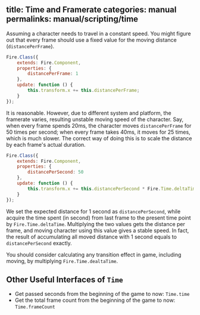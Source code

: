 title: Time and Framerate
categories: manual
permalinks: manual/scripting/time
---

Assuming a character needs to travel in a constant speed. You might figure out that every frame should use a fixed value for the moving distance (`distancePerFrame`).

```js
Fire.Class({
    extends: Fire.Component,
    properties: {
        distancePerFrame: 1
    },
    update: function () {
        this.transform.x += this.distancePerFrame;
    }
});
```

It is reasonable. However, due to different system and platform, the framerate varies, resulting unstable moving speed of the character. Say, when every frame spends 20ms, the character moves `distancePerFrame` for 50 times per second; when every frame takes 40ms, it moves for 25 times, which is much slower. The correct way of doing this is to scale the distance by each frame's actual duration.

```js
Fire.Class({
    extends: Fire.Component,
    properties: {
        distancePerSecond: 50
    },
    update: function () {
        this.transform.x += this.distancePerSecond * Fire.Time.deltaTime;
    }
});
```

We set the expected distance for 1 second as `distancePerSecond`, while acquire the time spent (in second) from last frame to the present time point by `Fire.Time.deltaTime`. Multiplying the two values gets the distance per frame, and moving character using this value gives a stable speed. In fact, the result of accumulating all moved distance with 1 second equals to `distancePerSecond` exactly.

You should consider calculating any transition effect in game, including moving, by multiplying `Fire.Time.dealtaTime`.

## Other Useful Interfaces of `Time`
- Get passed seconds from the beginning of the game to now: `Time.time`
- Get the total frame count from the beginning of the game to now: `Time.frameCount`
